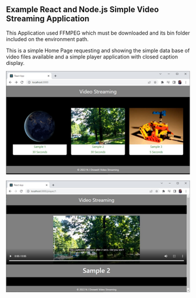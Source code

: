 ## Example React and Node.js Simple Video Streaming Application

This Application used FFMPEG which must be downloaded and its bin folder included on the environment path.

This is a simple Home Page requesting and showing the simple data base of video files available and a simple player application with closed caption display.


![image](HomeScreen.jpg)

![image](PlayerScreen.jpg)

